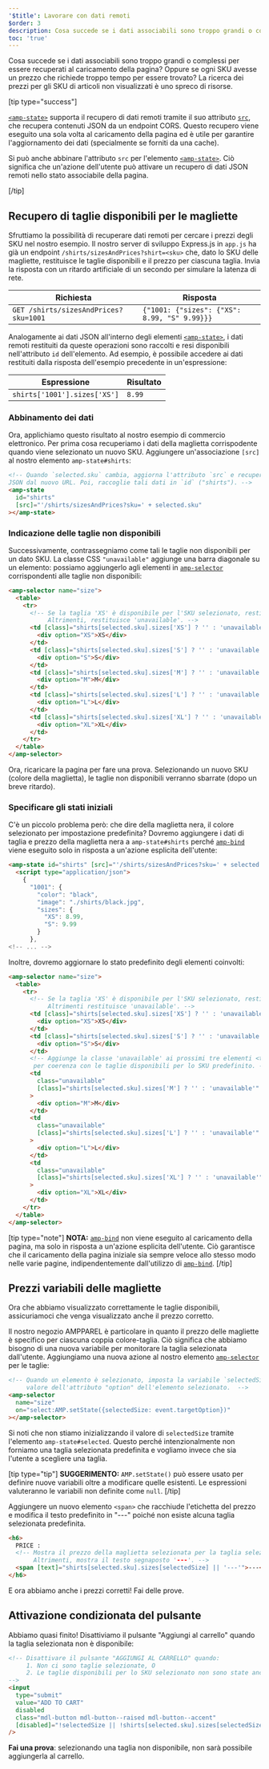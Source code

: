 ```yaml
---
'$title': Lavorare con dati remoti
$order: 3
description: Cosa succede se i dati associabili sono troppo grandi o complessi per essere recuperati al caricamento della pagina? Oppure se ogni SKU avesse un prezzo che richiede ...
toc: 'true'
---
```


Cosa succede se i dati associabili sono troppo grandi o complessi per essere recuperati al caricamento della pagina? Oppure se ogni SKU avesse un prezzo che richiede troppo tempo per essere trovato? La ricerca dei prezzi per gli SKU di articoli non visualizzati è uno spreco di risorse.

[tip type="success"]

[`<amp-state>`](../../../../documentation/components/reference/amp-bind.md#state) supporta il recupero di dati remoti tramite il suo attributo [`src`](../../../../documentation/components/reference/amp-bind.md#attributes), che recupera contenuti JSON da un endpoint CORS. Questo recupero viene eseguito una sola volta al caricamento della pagina ed è utile per garantire l'aggiornamento dei dati (specialmente se forniti da una cache).

Si può anche abbinare l'attributo `src` per l'elemento [`<amp-state>`](../../../../documentation/components/reference/amp-bind.md#state). Ciò significa che un'azione dell'utente può attivare un recupero di dati JSON remoti nello stato associabile della pagina.

[/tip]

## Recupero di taglie disponibili per le magliette

Sfruttiamo la possibilità di recuperare dati remoti per cercare i prezzi degli SKU nel nostro esempio. Il nostro server di sviluppo Express.js in `app.js` ha già un endpoint `/shirts/sizesAndPrices?shirt=<sku>` che, dato lo SKU delle magliette, restituisce le taglie disponibili e il prezzo per ciascuna taglia. Invia la risposta con un ritardo artificiale di un secondo per simulare la latenza di rete.

| Richiesta                             | Risposta                                     |
| ------------------------------------- | -------------------------------------------- |
| `GET /shirts/sizesAndPrices?sku=1001` | `{"1001: {"sizes": {"XS": 8.99, "S" 9.99}}}` |

Analogamente ai dati JSON all'interno degli elementi [`<amp-state>`](../../../../documentation/components/reference/amp-bind.md#state), i dati remoti restituiti da queste operazioni sono raccolti e resi disponibili nell'attributo `id` dell'elemento. Ad esempio, è possibile accedere ai dati restituiti dalla risposta dell'esempio precedente in un'espressione:

| Espressione                  | Risultato |
| ---------------------------- | --------- |
| `shirts['1001'].sizes['XS']` | `8.99`    |

### Abbinamento dei dati

Ora, applichiamo questo risultato al nostro esempio di commercio elettronico. Per prima cosa recuperiamo i dati della maglietta corrispodente quando viene selezionato un nuovo SKU. Aggiungere un'associazione `[src]` al nostro elemento `amp-state#shirts`:

```html
<!-- Quando `selected.sku` cambia, aggiorna l'attributo `src` e recupera i dati
JSON dal nuovo URL. Poi, raccoglie tali dati in `id` ("shirts"). -->
<amp-state
  id="shirts"
  [src]="'/shirts/sizesAndPrices?sku=' + selected.sku"
></amp-state>
```

### Indicazione delle taglie non disponibili

Successivamente, contrassegniamo come tali le taglie non disponibili per un dato SKU. La classe CSS `"unavailable"` aggiunge una barra diagonale su un elemento: possiamo aggiungerlo agli elementi in [`amp-selector`](../../../../documentation/components/reference/amp-selector.md) corrispondenti alle taglie non disponibili:

```html
<amp-selector name="size">
  <table>
    <tr>
      <!-- Se la taglia 'XS' è disponibile per l'SKU selezionato, restituisce una stringa vuota.
           Altrimenti, restituisce 'unavailable'. -->
      <td [class]="shirts[selected.sku].sizes['XS'] ? '' : 'unavailable'">
        <div option="XS">XS</div>
      </td>
      <td [class]="shirts[selected.sku].sizes['S'] ? '' : 'unavailable'">
        <div option="S">S</div>
      </td>
      <td [class]="shirts[selected.sku].sizes['M'] ? '' : 'unavailable'">
        <div option="M">M</div>
      </td>
      <td [class]="shirts[selected.sku].sizes['L'] ? '' : 'unavailable'">
        <div option="L">L</div>
      </td>
      <td [class]="shirts[selected.sku].sizes['XL'] ? '' : 'unavailable'">
        <div option="XL">XL</div>
      </td>
    </tr>
  </table>
</amp-selector>
```

Ora, ricaricare la pagina per fare una prova. Selezionando un nuovo SKU (colore della maglietta), le taglie non disponibili verranno sbarrate (dopo un breve ritardo).

### Specificare gli stati iniziali

C'è un piccolo problema però: che dire della maglietta nera, il colore selezionato per impostazione predefinita? Dovremo aggiungere i dati di taglia e prezzo della maglietta nera a `amp-state#shirts` perché [`amp-bind`](../../../../documentation/components/reference/amp-bind.md) viene eseguito solo in risposta a un'azione esplicita dell'utente:

```html
<amp-state id="shirts" [src]="'/shirts/sizesAndPrices?sku=' + selected.sku">
  <script type="application/json">
    {
      "1001": {
        "color": "black",
        "image": "./shirts/black.jpg",
        "sizes": {
          "XS": 8.99,
          "S": 9.99
        }
      },
<!-- ... -->
```

Inoltre, dovremo aggiornare lo stato predefinito degli elementi coinvolti:

```html
<amp-selector name="size">
  <table>
    <tr>
      <!-- Se la taglia 'XS' è disponibile per l'SKU selezionato, restituisce una stringa vuota.
           Altrimenti restituisce 'unavailable'. -->
      <td [class]="shirts[selected.sku].sizes['XS'] ? '' : 'unavailable'">
        <div option="XS">XS</div>
      </td>
      <td [class]="shirts[selected.sku].sizes['S'] ? '' : 'unavailable'">
        <div option="S">S</div>
      </td>
      <!-- Aggiunge la classe 'unavailable' ai prossimi tre elementi <td>
       per coerenza con le taglie disponibili per lo SKU predefinito. -->
      <td
        class="unavailable"
        [class]="shirts[selected.sku].sizes['M'] ? '' : 'unavailable'"
      >
        <div option="M">M</div>
      </td>
      <td
        class="unavailable"
        [class]="shirts[selected.sku].sizes['L'] ? '' : 'unavailable'"
      >
        <div option="L">L</div>
      </td>
      <td
        class="unavailable"
        [class]="shirts[selected.sku].sizes['XL'] ? '' : 'unavailable'"
      >
        <div option="XL">XL</div>
      </td>
    </tr>
  </table>
</amp-selector>
```

[tip type="note"] **NOTA:** [`amp-bind`](../../../../documentation/components/reference/amp-bind.md) non viene eseguito al caricamento della pagina, ma solo in risposta a un'azione esplicita dell'utente. Ciò garantisce che il caricamento della pagina iniziale sia sempre veloce allo stesso modo nelle varie pagine, indipendentemente dall'utilizzo di [`amp-bind`](../../../../documentation/components/reference/amp-bind.md). [/tip]

## Prezzi variabili delle magliette

Ora che abbiamo visualizzato correttamente le taglie disponibili, assicuriamoci che venga visualizzato anche il prezzo corretto.

Il nostro negozio AMPPAREL è particolare in quanto il prezzo delle magliette è specifico per ciascuna coppia colore-taglia. Ciò significa che abbiamo bisogno di una nuova variabile per monitorare la taglia selezionata dall'utente. Aggiungiamo una nuova azione al nostro elemento [`amp-selector`](../../../../documentation/components/reference/amp-selector.md) per le taglie:

```html
<!-- Quando un elemento è selezionato, imposta la variabile `selectedSize` al
     valore dell'attributo "option" dell'elemento selezionato.  -->
<amp-selector
  name="size"
  on="select:AMP.setState({selectedSize: event.targetOption})"
></amp-selector>
```

Si noti che non stiamo inizializzando il valore di `selectedSize` tramite l'elemento `amp-state#selected`. Questo perché intenzionalmente non forniamo una taglia selezionata predefinita e vogliamo invece che sia l'utente a scegliere una taglia.

[tip type="tip"] **SUGGERIMENTO:** `AMP.setState()` può essere usato per definire nuove variabili oltre a modificare quelle esistenti. Le espressioni valuteranno le variabili non definite come `null`. [/tip]

Aggiungere un nuovo elemento `<span>` che racchiude l'etichetta del prezzo e modifica il testo predefinito in "---" poiché non esiste alcuna taglia selezionata predefinita.

```html
<h6>
  PRICE :
  <!-- Mostra il prezzo della maglietta selezionata per la taglia selezionata se disponibile.
       Altrimenti, mostra il testo segnaposto '---'. -->
  <span [text]="shirts[selected.sku].sizes[selectedSize] || '---'">---</span>
</h6>
```

E ora abbiamo anche i prezzi corretti! Fai delle prove.

## Attivazione condizionata del pulsante

Abbiamo quasi finito! Disattiviamo il pulsante "Aggiungi al carrello" quando la taglia selezionata non è disponibile:

```html
<!-- Disattivare il pulsante "AGGIUNGI AL CARRELLO" quando:
     1. Non ci sono taglie selezionate, O
     2. Le taglie disponibili per lo SKU selezionato non sono state ancora recuperate
-->
<input
  type="submit"
  value="ADD TO CART"
  disabled
  class="mdl-button mdl-button--raised mdl-button--accent"
  [disabled]="!selectedSize || !shirts[selected.sku].sizes[selectedSize]"
/>
```

**Fai una prova**: selezionando una taglia non disponibile, non sarà possibile aggiungerla al carrello.
